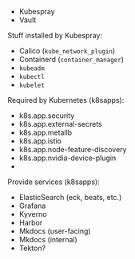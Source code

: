 - Kubespray
- Vault

Stuff installed by Kubespray:
- Calico (`kube_network_plugin`)
- Containerd (`container_manager`)
- `kubeadm`
- `kubectl`
- `kubelet`

Required by Kubernetes (k8sapps):

- k8s.app.security
- k8s.app.external-secrets
- k8s.app.metallb
- k8s.app.istio
- k8s.app.node-feature-discovery
- k8s.app.nvidia-device-plugin
- 

Provide services (k8sapps):

- ElasticSearch (eck, beats, etc.)
- Grafana
- Kyverno
- Harbor
- Mkdocs (user-facing)
- Mkdocs (internal)
- Tekton?

